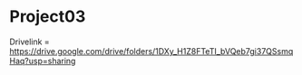 # Project03

Drivelink = https://drive.google.com/drive/folders/1DXy_H1Z8FTeTI_bVQeb7gi37QSsmqHaq?usp=sharing
